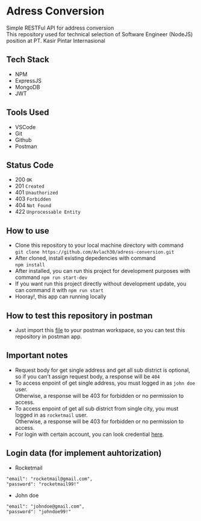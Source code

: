 # Adress Conversion   
Simple RESTFul API for address conversion   
This repository used for technical selection of Software Engineer (NodeJS) position at PT. Kasir Pintar Internasional   
## Tech Stack
  * NPM
  * ExpressJS
  * MongoDB 
  * JWT
## Tools Used 
  * VSCode
  * Git
  * Github
  * Postman
## Status Code  
  * 200 `OK`
  * 201 `Created`
  * 401 `Unauthorized`
  * 403 `Forbidden`
  * 404 `Not Found`
  * 422 `Unprocessable Entity`
## How to use   
  * Clone this repository to your local machine directory with command    
  `git clone https://github.com/Avlach30/adress-conversion.git`  
  * After cloned, install existing depedencies with command     
  `npm install`
  * After installed, you can run this project for development purposes with command `npm run start-dev`  
  * If you want run this project directly without development update, you can command it with `npm run start`
  * Hooray!, this app can running locally   
## How to test this repository in postman
  * Just import this [file](adress-conversion.postman_collection.json) to your postman workspace, so you can test this repository in postman app.
## Important notes
  * Request body for get single address and get all sub district is optional, so if you can't assign request body, a response will be `404`
  * To access enpoint of get single address, you must logged in as `john doe` user.   
  Otherwise, a response will be 403 for forbidden or no permission to access.
  * To access enpoint of get all sub district from single city, you must logged in as `rocketmail` user.    
  Otherwise, a response will be 403 for forbidden or no permission to access.
  * For login with certain account, you can look credential [here](#login-data-for-implement-auhtorization).
## Login data (for implement auhtorization)   
  * Rocketmail
  ```
  "email": "rocketmail@gmail.com",
  "password": "rocketmail99!"
  ```
  * John doe
  ```
  "email": "johndoe@gmail.com",
  "password": "johndoe99!"
  ```

